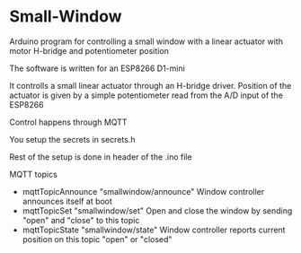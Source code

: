 # Small-Window
Arduino program for controlling a small window with a linear actuator with motor H-bridge and potentiometer position

The software is written for an ESP8266 D1-mini

It controlls a small linear actuator through an H-bridge driver. Position of the actuator is given by a simple potentiometer read from the A/D input of the ESP8266

Control happens through MQTT

You setup the secrets in secrets.h

Rest of the setup is done in header of the .ino file

MQTT topics

- mqttTopicAnnounce  "smallwindow/announce" Window controller announces itself at boot
- mqttTopicSet       "smallwindow/set"      Open and close the window by sending "open" and "close" to this topic
- mqttTopicState     "smallwindow/state"    Window controller reports current position on this topic "open" or "closed"
